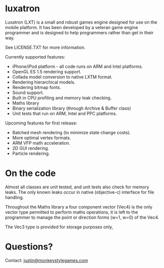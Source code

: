 # luxatron

Luxatron (LXT) is a small and robust games engine designed for use on the mobile platform. It has been developed by a veteran game engine programmer and is designed to help programmers rather than get in their way.

See LICENSE.TXT for more information.

Currently supported features:
- iPhone/iPod platform - all code runs on ARM and Intel platforms.
- OpenGL ES 1.5 rendering support.
- Collada model conversion to native LXTM format.
- Rendering hierarchical models.
- Rendering bitmap fonts.
- Sound support.
- Built in CPU profiling and memory leak checking.
- Maths library
- Binary serialization library (through Archive & Buffer class)
- Unit tests that run on ARM, Intel and PPC platforms.

Upcoming features for first release:
- Batched mesh rendering (to minimize state change costs).
- More optimal vertex formats.
- ARM VFP math acceleration.
- 2D GUI rendering.
- Particle rendering.

On the code
===========

Almost all classes are unit tested, and unit tests also check for memory leaks. The only known leaks occur in native (objective-c) interface for file handling.

Throughout the Maths library a four component vector (Vec4) is the only vector type permitted to perform maths operations, it is left to the programmer to manage the point or direction forms (w=1, w=0) of the Vec4.

The Vec3 type is provided for storage purposes only, 

Questions?
==========

Contact: justin@monkeystylegames.com

